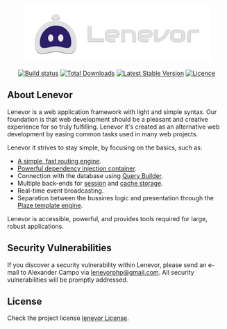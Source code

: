 <p align="center"><a href="https://lenevor.com" target="_blank"><img src="https://raw.githubusercontent.com/lenevor/art/master/logo-types/PNG/Logo/Logotype.png" title="Lenevor logo" height="130" width="430"></a></p>

<p align="center">
    <a href="https://scrutinizer-ci.com/g/lenevor/syscodes"><img src="https://scrutinizer-ci.com/g/lenevor/syscodes/badges/build.png" title="Build status"></a>
    <a href="https://packagist.org/packages/lenevor/syscodes"><img src="https://img.shields.io/packagist/dt/lenevor/syscodes?color=gr" title="Total Downloads"></a>
    <a href="https://packagist.org/packages/lenevor/syscodes"><img src="https://img.shields.io/github/v/tag/lenevor/syscodes?label=release" title="Latest Stable Version"></a>
    <a href="https://packagist.org/packages/lenevor/syscodes"><img src="https://img.shields.io/packagist/l/lenevor/syscodes" title="Licence"></a>
</p>

## About Lenevor

Lenevor is a web application framework with light and simple syntax. Our foundation is that web development should be a pleasant and creative experience for so truly fulfilling. Lenevor it's created as an alternative web development by easing common tasks used in many web projects. 

Lenevor it strives to stay simple, by focusing on the basics, such as:

- [A simple, fast routing engine](https://github.com/lenevor/docs/blob/master/routing.md).
- [Powerful dependency injection container](https://github.com/lenevor/docs/blob/master/container.md).
- Connection with the database using [Query Builder](https://github.com/lenevor/docs/blob/master/database.md).
- Multiple back-ends for [session](https://github.com/lenevor/docs/blob/master/session.md) and [cache storage](https://github.com/lenevor/docs/blob/master/cache.md).
- Real-time event broadcasting.
- Separation between the bussines logic and presentation through the [Plaze template engine](https://github.com/lenevor/docs/blob/master/plaze.md).

Lenevor is accessible, powerful, and provides tools required for large, robust applications.

## Security Vulnerabilities

If you discover a security vulnerability within Lenevor, please send an e-mail to Alexander Campo via [lenevorphp@gmail.com](mailto:lenevorphp@gmail.com). All security vulnerabilities will be promptly addressed.

## License

Check the project license [lenevor License](https://opensource.org/licenses/BSD-3-Clause).
